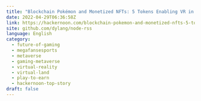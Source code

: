 ```yaml
---
title: "Blockchain Pokémon and Monetized NFTs: 5 Tokens Enabling VR in the Metaverse"
date: 2022-04-29T06:36:58Z
link: https://hackernoon.com/blockchain-pokemon-and-monetized-nfts-5-tokens-enabling-vr-in-the-metaverse?source=rss&utm_medium=RSS&utm_source=news.12bit.vn
site: github.com/dylang/node-rss
language: English
category:
  - future-of-gaming
  - megafansesports
  - metaverse
  - gaming-metaverse
  - virtual-reality
  - virtual-land
  - play-to-earn
  - hackernoon-top-story
draft: false
---
```


